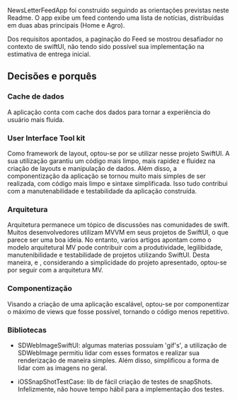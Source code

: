 NewsLetterFeedApp foi construído seguindo as orientações previstas neste Readme. O app exibe um feed contendo uma lista de notícias, distribuídas em duas abas principais (Home e Agro).

Dos requisitos apontados, a paginação do Feed se mostrou desafiador no contexto de swiftUI, não tendo sido possível sua implementação na estimativa de entrega inicial. 

## Decisões e porquês

### Cache de dados

A aplicação conta com cache dos dados para tornar a experiência do usuário mais fluida.

### User Interface Tool kit

Como framework de layout, optou-se por se utilizar nesse projeto SwiftUI. A sua utilização garantiu um código mais limpo, mais rapidez e fluidez na criação de layouts e manipulação de dados. Além disso, a componentização da aplicação se tornou muito mais simples de ser realizada, com código mais limpo e sintaxe simplificada. Isso tudo contribui com a manutenabilidade e testabilidade da aplicação construída. 

### Arquitetura

Arquitetura permanece um tópico de discussões nas comunidades de swift. Muitos desenvolvedores utilizam MVVM em seus projetos de SwiftUI, o que parece ser uma boa ideia. No entanto, varios artigos apontam como o modelo arquitetural MV pode contribuir com a produtividade, legilibidade, manutenibilidade e testabilidade de projetos utilizando SwiftUI. Desta maneira, e , considerando a simplicidade do projeto apresentado, optou-se por seguir com a arquitetura MV. 

### Componentização

Visando a criação de uma aplicação escalável, optou-se por componentizar o máximo de views que fosse possível, tornando o código menos repetitivo.

### Bibliotecas

* SDWebImageSwiftUI: algumas materias possuiam 'gif's', a utilização de SDWebImage permitiu lidar com esses formatos e realizar sua renderização de maneira simples. Além disso, simplificou a forma de lidar com as imagens no geral.

* iOSSnapShotTestCase: lib de fácil criação de testes de snapShots. Infelizmente, não houve tempo hábil para a implementação dos testes.
